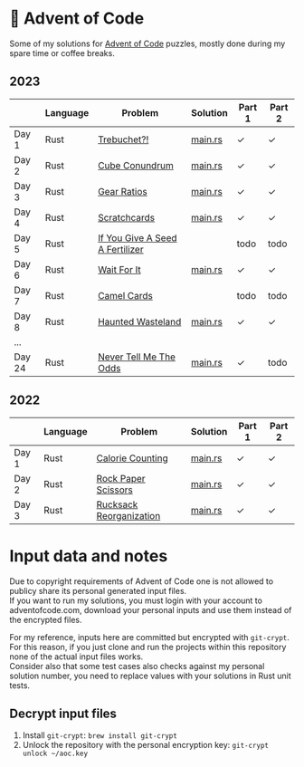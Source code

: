 # 🎄 Advent of Code

Some of my solutions for [Advent of Code](https://adventofcode.com/) puzzles, mostly done during my spare time or coffee breaks.

## 2023

|        | Language | Problem                                                   | Solution                                                                                        | Part 1  | Part 2 |
|--------|----------|-----------------------------------------------------------|-------------------------------------------------------------------------------------------------|---------|--------|
| Day 1  | Rust     |[Trebuchet?!](https://adventofcode.com/2023/day/1)         | [main.rs](https://github.com/carminexx/Advent-Of-Code/blob/develop/rust/2023/day-1/src/main.rs) | ✓       | ✓      |
| Day 2  | Rust     |[Cube Conundrum](https://adventofcode.com/2023/day/2)      | [main.rs](https://github.com/carminexx/Advent-Of-Code/blob/develop/rust/2023/day-2/src/main.rs) | ✓       | ✓      |
| Day 3  | Rust     |[Gear Ratios](https://adventofcode.com/2023/day/3)         | [main.rs](https://github.com/carminexx/Advent-Of-Code/blob/develop/rust/2023/day-3/src/main.rs) | ✓       | ✓      |
| Day 4  | Rust     |[Scratchcards](https://adventofcode.com/2023/day/4)        | [main.rs](https://github.com/carminexx/Advent-Of-Code/blob/develop/rust/2023/day-4/src/main.rs) | ✓       | ✓      |
| Day 5  | Rust     |[If You Give A Seed A Fertilizer](https://adventofcode.com/2023/day/5) |   | todo       | todo      |
| Day 6  | Rust     |[Wait For It](https://adventofcode.com/2023/day/6)         | [main.rs](https://github.com/carminexx/Advent-Of-Code/blob/develop/rust/2023/day-6/src/main.rs) | ✓       | ✓      |
| Day 7  | Rust     |[Camel Cards](https://adventofcode.com/2023/day/7)         |  | todo       | todo      |
| Day 8  | Rust     |[Haunted Wasteland](https://adventofcode.com/2023/day/8)   | [main.rs](https://github.com/carminexx/Advent-Of-Code/blob/develop/rust/2023/day-8/src/main.rs) | ✓       | ✓      |
| ...    |
| Day 24  | Rust     |[Never Tell Me The Odds](https://adventofcode.com/2023/day/24)   | [main.rs](https://github.com/carminexx/Advent-Of-Code/blob/develop/rust/2023/day-24/src/main.rs) | ✓       | todo      |


## 2022

|        | Language | Problem                                                       | Solution                                                                                        | Part 1  | Part 2 |
|--------|----------|---------------------------------------------------------------|-------------------------------------------------------------------------------------------------|---------|--------|
| Day 1  | Rust     |[Calorie Counting](https://adventofcode.com/2022/day/1)        | [main.rs](https://github.com/carminexx/Advent-Of-Code/blob/develop/rust/2022/day-1/src/main.rs) | ✓       | ✓      |
| Day 2  | Rust     |[Rock Paper Scissors](https://adventofcode.com/2022/day/2)     | [main.rs](https://github.com/carminexx/Advent-Of-Code/blob/develop/rust/2022/day-2/src/main.rs) | ✓       | ✓      |
| Day 3  | Rust     |[Rucksack Reorganization](https://adventofcode.com/2022/day/3) | [main.rs](https://github.com/carminexx/Advent-Of-Code/blob/develop/rust/2022/day-3/src/main.rs) | ✓       | ✓      |


# Input data and notes

Due to copyright requirements of Advent of Code one is not allowed to publicy share its personal generated input files.  
If you want to run my solutions, you must login with your account to adventofcode.com, download your personal inputs and use them instead of the encrypted files. 

For my reference, inputs here are committed but encrypted with `git-crypt`.  
For this reason, if you just clone and run the projects within this repository none of the actual input files works.  
Consider also that some test cases also checks against my personal solution number, you need to replace values with your solutions in Rust unit tests.

## Decrypt input files

1. Install `git-crypt`: `brew install git-crypt`
2. Unlock the repository with the personal encryption key: `git-crypt unlock ~/aoc.key`
